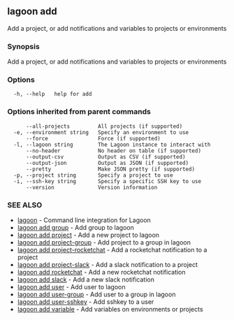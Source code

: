 ## lagoon add

Add a project, or add notifications and variables to projects or environments

### Synopsis

Add a project, or add notifications and variables to projects or environments

### Options

```
  -h, --help   help for add
```

### Options inherited from parent commands

```
      --all-projects         All projects (if supported)
  -e, --environment string   Specify an environment to use
      --force                Force (if supported)
  -l, --lagoon string        The Lagoon instance to interact with
      --no-header            No header on table (if supported)
      --output-csv           Output as CSV (if supported)
      --output-json          Output as JSON (if supported)
      --pretty               Make JSON pretty (if supported)
  -p, --project string       Specify a project to use
  -i, --ssh-key string       Specify a specific SSH key to use
      --version              Version information
```

### SEE ALSO

* [lagoon](lagoon.md)	 - Command line integration for Lagoon
* [lagoon add group](lagoon_add_group.md)	 - Add group to lagoon
* [lagoon add project](lagoon_add_project.md)	 - Add a new project to lagoon
* [lagoon add project-group](lagoon_add_project-group.md)	 - Add project to a group in lagoon
* [lagoon add project-rocketchat](lagoon_add_project-rocketchat.md)	 - Add a rocketchat notification to a project
* [lagoon add project-slack](lagoon_add_project-slack.md)	 - Add a slack notification to a project
* [lagoon add rocketchat](lagoon_add_rocketchat.md)	 - Add a new rocketchat notification
* [lagoon add slack](lagoon_add_slack.md)	 - Add a new slack notification
* [lagoon add user](lagoon_add_user.md)	 - Add user to lagoon
* [lagoon add user-group](lagoon_add_user-group.md)	 - Add user to a group in lagoon
* [lagoon add user-sshkey](lagoon_add_user-sshkey.md)	 - Add sshkey to a user
* [lagoon add variable](lagoon_add_variable.md)	 - Add variables on environments or projects

